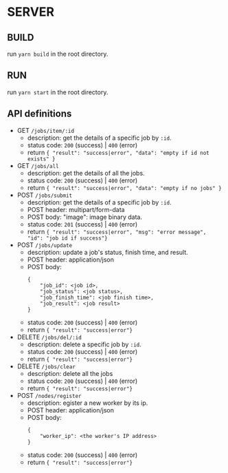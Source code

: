 # **SERVER**

## **BUILD**
run `yarn build` in the root directory.

## **RUN**
run `yarn start` in the root directory.

## **API definitions**
* GET `/jobs/item/:id`
  * description: get the details of a specific job by `:id`.
  * status code: `200` (success) | `400` (error)
  * return `{ "result": "success|error", "data": "empty if id not exists" }`
* GET `/jobs/all`
  * description: get the details of all the jobs.
  * status code: `200` (success) | `400` (error)
  * return `{ "result": "success|error", "data": "empty if no jobs" }`
* POST `/jobs/submit`
  * description: get the details of a specific job by `:id`.
  * POST header: multipart/form-data
  * POST body: "image": image binary data.
  * status code: `201` (success) | `400` (error)
  * return `{ "result": "success|error", "msg": "error message",  "id": "job id if success"}`
* POST `/jobs/update`
  * description: update a job's status, finish time, and result.
  * POST header: application/json
  * POST body: 
    ```
    {
        "job_id": <job id>, 
        "job_status": <job status>, 
        "job_finish_time": <job finish time>, 
        "job_result": <job result>
    }
    ```
  * status code: `200` (success) | `400` (error)
  * return  `{ "result": "success|error"}`
* DELETE `/jobs/del/:id`
  * description: delete a specific job by `:id`.
  * status code: `200` (success) | `400` (error)
  * return `{ "result": "success|error"}`
* DELETE `/jobs/clear`
  * description: delete all the jobs
  * status code: `200` (success) | `400` (error)
  * return `{ "result": "success|error"}`
* POST `/nodes/register`
  * description: egister a new worker by its ip.
  * POST header: application/json
  * POST body: 
    ```
    {
        "worker_ip": <the worker's IP address>
    }
    ```
  * status code: `200` (success) | `400` (error)
  * return  `{ "result": "success|error"}`